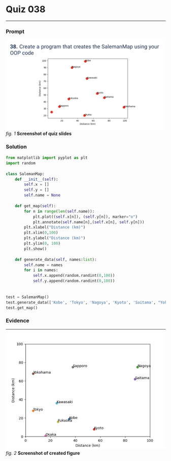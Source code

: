 # Quiz 038
<hr>

### Prompt
![](images/quiz_038_slide.png)
*fig. 1* **Screenshot of quiz slides**

### Solution
```.py
from matplotlib import pyplot as plt
import random

class SalemanMap:
    def __init__(self):
        self.x = []
        self.y = []
        self.name = None

    def get_map(self):
        for n in range(len(self.name)):
            plt.plot((self.x[n]), (self.y[n]), marker="o")
            plt.annotate(self.name[n],(self.x[n], self.y[n]))
        plt.xlabel("Distance (km)")
        plt.xlim(0,100)
        plt.ylabel("Distance (km)")
        plt.ylim(0, 100)
        plt.show()

    def generate_data(self, names:list):
        self.name = names
        for i in names:
            self.x.append(random.randint(0,100))
            self.y.append(random.randint(0,100))


test = SalemanMap()
test.generate_data(['Kobe', 'Tokyo', 'Nagoya', 'Kyoto', 'Saitama', "Yokohama", "Osaka", "Sapporo", "Fukuoka", "Kawasaki"])
test.get_map()
```

### Evidence
![](images/quiz_038_evidence.png)
*fig. 2* **Screenshot of created figure**